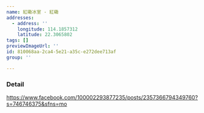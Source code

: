 ```yaml
---
name: 紅磡冰室 - 紅磡
addresses:
  - address: ''
    longitude: 114.1857312
    latitude: 22.3065802
tags: []
previewImageUrl: ''
id: 810068aa-2ca4-5e21-a35c-e272dee713af
group: ''

---
```

### Detail
https://www.facebook.com/100002293877235/posts/2357366794349760?s=746746375&sfns=mo

